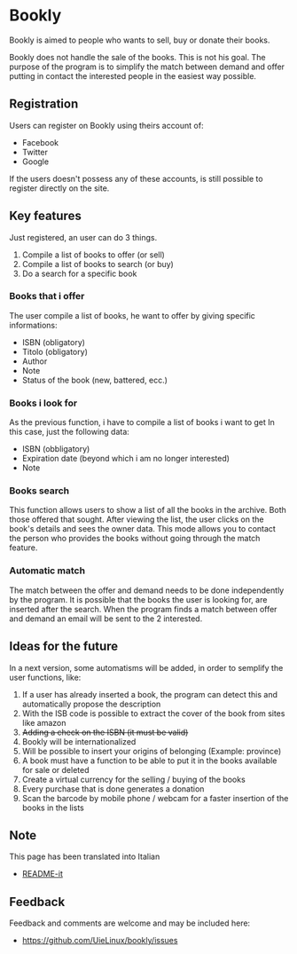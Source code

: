 Bookly
===
Bookly is aimed to people who wants to sell, buy or donate their books.
 
Bookly does not handle the sale of the books.
This is not his goal.
The purpose of the program is to simplify the match between demand and offer putting in contact
the interested people in the easiest way possible.


Registration
---
Users can register on Bookly using theirs account of:

* Facebook
* Twitter
* Google

If the users doesn't possess any of these accounts, is still possible to register directly on the site.

Key features
---
Just registered, an user can do 3 things.

1. Compile a list of books to offer (or sell)
2. Compile a list of books to search (or buy)
2. Do a search for a specific book

### Books that i offer
The user compile a list of books, he want to offer
by giving specific informations:

* ISBN (obligatory)
* Titolo (obligatory)
* Author
* Note
* Status of the book (new, battered, ecc.)

### Books i look for
As the previous function, i have to compile
a list of books i want to get
In this case, just the following data:

* ISBN (obbligatory)
* Expiration date (beyond which i am no longer interested)
* Note
 
### Books search
This function allows users to show a list of all the books in the archive.
Both those offered that sought.
After viewing the list, the user clicks on the book's details and sees the owner data.
This mode allows you to contact the person who provides the books without going through the  match feature.

### Automatic match
The match between the offer and demand needs to be done independently by the program.
It is possible that the books the user is looking for, are inserted after the search.
When the program finds a match between offer and demand an email will be sent to the 2 interested.

Ideas for the future
---
In a next version, some automatisms will be added, in order to semplify the user functions, like:

1. If a user has already inserted a book, the program can detect this and automatically propose the description
2. With the ISB code is possible to extract the cover of the book from sites like amazon
3. <s>Adding a check on the ISBN (it must be valid)</s>
4. Bookly will be internationalized
5. Will be possible to insert your origins of belonging (Example: province)
6. A book must have a function to be able to put it in the books available for sale or deleted
7. Create a virtual currency for the selling / buying of the books
8. Every purchase that is done generates a donation
9. Scan the barcode by mobile phone / webcam for a faster insertion of the books in the lists

Note
---
This page has been translated into Italian

* [README-it](README-it.md)

Feedback
---
Feedback and comments are welcome and may be included here: 

* https://github.com/UieLinux/bookly/issues



